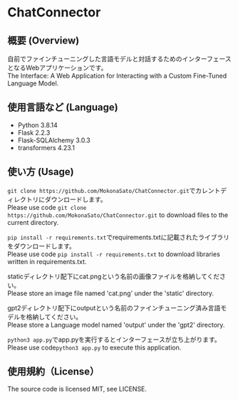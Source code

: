 # ChatConnector
## 概要 (Overview)
自前でファインチューニングした言語モデルと対話するためのインターフェースとなるWebアプリケーションです。  
The Interface: A Web Application for Interacting with a Custom Fine-Tuned Language Model. 

## 使用言語など (Language)
- Python 3.8.14
- Flask 2.2.3
- Flask-SQLAlchemy 3.0.3
- transformers 4.23.1

## 使い方 (Usage)
`git clone https://github.com/MokonaSato/ChatConnector.git`でカレントディレクトリにダウンロードします。   
Please use code `git clone https://github.com/MokonaSato/ChatConnector.git` to download files to the current directory.

`pip install -r requirements.txt`でrequirements.txtに記載されたライブラリをダウンロードします。   
Please use code `pip install -r requirements.txt` to download libraries written in requirements.txt.  

staticディレクトリ配下にcat.pngという名前の画像ファイルを格納してください。  
Please store an image file named 'cat.png' under the 'static' directory.

gpt2ディレクトリ配下にoutputという名前のファインチューニング済み言語モデルを格納してください。  
Please store a Language model named 'output' under the 'gpt2' directory.

`python3 app.py`でapp.pyを実行するとインターフェースが立ち上がります。  
Please use code`python3 app.py` to execute this application.

## 使用規約（License）
The source code is licensed MIT, see LICENSE.
